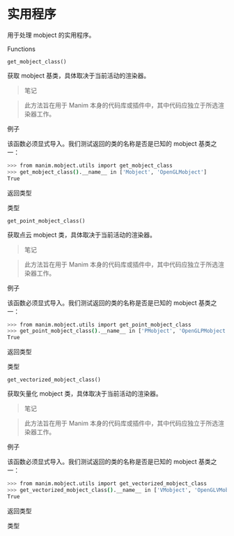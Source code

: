 # 实用程序

用于处理 mobject 的实用程序。

Functions

`get_mobject_class()`

获取 mobject 基类，具体取决于当前活动的渲染器。

> 笔记

> 此方法旨在用于 Manim 本身的代码库或插件中，其中代码应独立于所选渲染器工作。

例子

该函数必须显式导入。我们测试返回的类的名称是否是已知的 mobject 基类之一：

```sh
>>> from manim.mobject.utils import get_mobject_class
>>> get_mobject_class().__name__ in ['Mobject', 'OpenGLMobject']
True
```

返回类型

类型

`get_point_mobject_class()`

获取点云 mobject 类，具体取决于当前活动的渲染器。

> 笔记

> 此方法旨在用于 Manim 本身的代码库或插件中，其中代码应独立于所选渲染器工作。

例子

该函数必须显式导入。我们测试返回的类的名称是否是已知的 mobject 基类之一：

```sh
>>> from manim.mobject.utils import get_point_mobject_class
>>> get_point_mobject_class().__name__ in ['PMobject', 'OpenGLPMobject']
True
```

返回类型

类型

`get_vectorized_mobject_class()`

获取矢量化 mobject 类，具体取决于当前活动的渲染器。

> 笔记

> 此方法旨在用于 Manim 本身的代码库或插件中，其中代码应独立于所选渲染器工作。

例子

该函数必须显式导入。我们测试返回的类的名称是否是已知的 mobject 基类之一：

```sh
>>> from manim.mobject.utils import get_vectorized_mobject_class
>>> get_vectorized_mobject_class().__name__ in ['VMobject', 'OpenGLVMobject']
True
```

返回类型

类型
